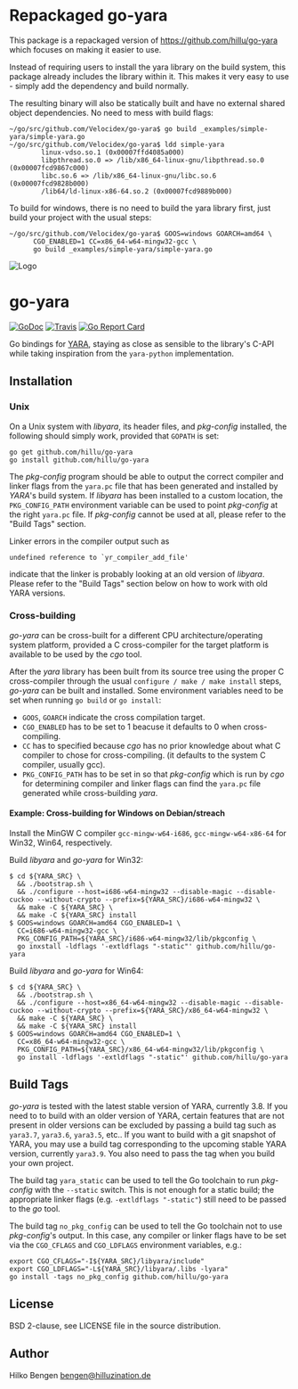 # Repackaged go-yara

This package is a repackaged version of
https://github.com/hillu/go-yara which focuses on making it easier to
use.

Instead of requiring users to install the yara library on the build
system, this package already includes the library within it.  This
makes it very easy to use - simply add the dependency and build
normally.

The resulting binary will also be statically built and have no
external shared object dependencies. No need to mess with build flags:

```
~/go/src/github.com/Velocidex/go-yara$ go build _examples/simple-yara/simple-yara.go
~/go/src/github.com/Velocidex/go-yara$ ldd simple-yara
        linux-vdso.so.1 (0x00007ffd4085a000)
        libpthread.so.0 => /lib/x86_64-linux-gnu/libpthread.so.0 (0x00007fcd9867c000)
        libc.so.6 => /lib/x86_64-linux-gnu/libc.so.6 (0x00007fcd9828b000)
        /lib64/ld-linux-x86-64.so.2 (0x00007fcd9889b000)
```

To build for windows, there is no need to build the yara library
first, just build your project with the usual steps:
```
~/go/src/github.com/Velocidex/go-yara$ GOOS=windows GOARCH=amd64 \
      CGO_ENABLED=1 CC=x86_64-w64-mingw32-gcc \
      go build _examples/simple-yara/simple-yara.go
```

![Logo](/goyara-logo.png)

# go-yara

[![GoDoc](https://godoc.org/github.com/hillu/go-yara?status.svg)](https://godoc.org/github.com/hillu/go-yara)
[![Travis](https://travis-ci.org/hillu/go-yara.svg?branch=master)](https://travis-ci.org/hillu/go-yara)
[![Go Report Card](https://goreportcard.com/badge/github.com/hillu/go-yara)](https://goreportcard.com/report/github.com/hillu/go-yara)

Go bindings for [YARA](https://virustotal.github.io/yara/), staying as
close as sensible to the library's C-API while taking inspiration from
the `yara-python` implementation.

## Installation

### Unix

On a Unix system with _libyara_, its header files, and _pkg-config_
installed, the following should simply work, provided that `GOPATH` is
set:

```
go get github.com/hillu/go-yara
go install github.com/hillu/go-yara
```

The _pkg-config_ program should be able to output the correct compiler
and linker flags from the `yara.pc` file that has been generated and
installed by _YARA_'s build system. If _libyara_ has been installed to
a custom location, the `PKG_CONFIG_PATH` environment variable can be
used to point _pkg-config_ at the right `yara.pc` file. If
_pkg-config_ cannot be used at all, please refer to the "Build Tags" section.

Linker errors in the compiler output such as

    undefined reference to `yr_compiler_add_file'

indicate that the linker is probably looking at an old version of
_libyara_. Please refer to the "Build Tags" section below on how to
work with old YARA versions.

### Cross-building

_go-yara_ can be cross-built for a different CPU
architecture/operating system platform, provided a C cross-compiler
for the target platform is available to be used by the _cgo_ tool.

After the _yara_ library has been built from its source tree using the
proper C cross-compiler through the usual `configure / make / make
install` steps, _go-yara_ can be built and installed. Some environment
variables need to be set when running `go build` or `go install`:

- `GOOS`, `GOARCH` indicate the cross compilation target.
- `CGO_ENABLED` has to be set to 1 beacuse it defaults to 0 when
  cross-compiling.
- `CC` has to specified because _cgo_ has no prior knowledge about
  what C compiler to chose for cross-compiling. (it defaults to the
  system C compiler, usually gcc).
- `PKG_CONFIG_PATH` has to be set in so that _pkg-config_ which is run
  by _cgo_ for determining compiler and linker flags can find the
  `yara.pc` file generated while cross-building _yara_.

#### Example: Cross-building for Windows on Debian/streach

Install the MinGW C compiler `gcc-mingw-w64-i686`,
`gcc-mingw-w64-x86-64` for Win32, Win64, respectively.

Build _libyara_ and _go-yara_ for Win32:
```
$ cd ${YARA_SRC} \
  && ./bootstrap.sh \
  && ./configure --host=i686-w64-mingw32 --disable-magic --disable-cuckoo --without-crypto --prefix=${YARA_SRC}/i686-w64-mingw32 \
  && make -C ${YARA_SRC} \
  && make -C ${YARA_SRC} install
$ GOOS=windows GOARCH=amd64 CGO_ENABLED=1 \
  CC=i686-w64-mingw32-gcc \
  PKG_CONFIG_PATH=${YARA_SRC}/i686-w64-mingw32/lib/pkgconfig \
  go inxstall -ldflags '-extldflags "-static"' github.com/hillu/go-yara
```

Build _libyara_ and _go-yara_ for Win64:
```
$ cd ${YARA_SRC} \
  && ./bootstrap.sh \
  && ./configure --host=x86_64-w64-mingw32 --disable-magic --disable-cuckoo --without-crypto --prefix=${YARA_SRC}/x86_64-w64-mingw32 \
  && make -C ${YARA_SRC} \
  && make -C ${YARA_SRC} install
$ GOOS=windows GOARCH=amd64 CGO_ENABLED=1 \
  CC=x86_64-w64-mingw32-gcc \
  PKG_CONFIG_PATH=${YARA_SRC}/x86_64-w64-mingw32/lib/pkgconfig \
  go install -ldflags '-extldflags "-static"' github.com/hillu/go-yara
```

## Build Tags

_go-yara_ is tested with the latest stable version of YARA, currently
3.8. If you need to to build with an older version of YARA, certain
features that are not present in older versions can be excluded by
passing a build tag such as `yara3.7`, `yara3.6`, `yara3.5`, etc.. If
you want to build with a git snapshot of YARA, you may use a build tag
corresponding to the upcoming stable YARA version, currently
`yara3.9`. You also need to pass the tag when you build your own
project.

The build tag `yara_static` can be used to tell the Go toolchain to
run _pkg-config_ with the `--static` switch. This is not enough for a
static build; the appropriate linker flags (e.g. `-extldflags
"-static"`) still need to be passed to the _go_ tool.

The build tag `no_pkg_config` can be used to tell the Go toolchain not
to use _pkg-config_'s output. In this case, any compiler or linker
flags have to be set via the `CGO_CFLAGS` and `CGO_LDFLAGS`
environment variables, e.g.:

```
export CGO_CFLAGS="-I${YARA_SRC}/libyara/include"
export CGO_LDFLAGS="-L${YARA_SRC}/libyara/.libs -lyara"
go install -tags no_pkg_config github.com/hillu/go-yara
```

## License

BSD 2-clause, see LICENSE file in the source distribution.

## Author

Hilko Bengen <bengen@hilluzination.de>
